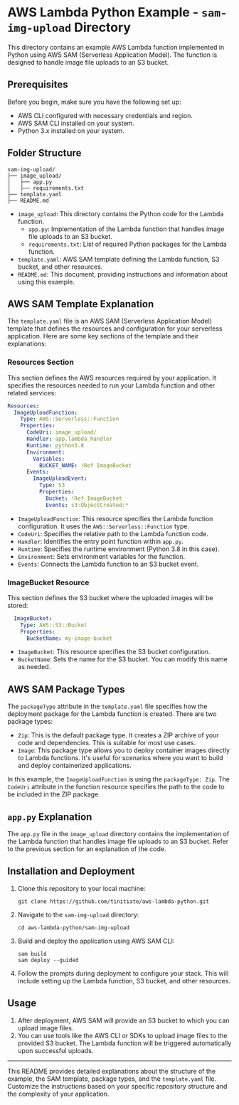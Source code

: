 # AWS Lambda Python Example - `sam-img-upload` Directory

This directory contains an example AWS Lambda function implemented in Python using AWS SAM (Serverless Application Model). The function is designed to handle image file uploads to an S3 bucket.

## Prerequisites

Before you begin, make sure you have the following set up:

- AWS CLI configured with necessary credentials and region.
- AWS SAM CLI installed on your system.
- Python 3.x installed on your system.

## Folder Structure

```
sam-img-upload/
├── image_upload/
│   ├── app.py
│   ├── requirements.txt
├── template.yaml
├── README.md
```

- `image_upload`: This directory contains the Python code for the Lambda function.
  - `app.py`: Implementation of the Lambda function that handles image file uploads to an S3 bucket.
  - `requirements.txt`: List of required Python packages for the Lambda function.
- `template.yaml`: AWS SAM template defining the Lambda function, S3 bucket, and other resources.
- `README.md`: This document, providing instructions and information about using this example.

## AWS SAM Template Explanation

The `template.yaml` file is an AWS SAM (Serverless Application Model) template that defines the resources and configuration for your serverless application. Here are some key sections of the template and their explanations:

### Resources Section

This section defines the AWS resources required by your application. It specifies the resources needed to run your Lambda function and other related services:

```yaml
Resources:
  ImageUploadFunction:
    Type: AWS::Serverless::Function
    Properties:
      CodeUri: image_upload/
      Handler: app.lambda_handler
      Runtime: python3.8
      Environment:
        Variables:
          BUCKET_NAME: !Ref ImageBucket
      Events:
        ImageUploadEvent:
          Type: S3
          Properties:
            Bucket: !Ref ImageBucket
            Events: s3:ObjectCreated:*
```

- `ImageUploadFunction`: This resource specifies the Lambda function configuration. It uses the `AWS::Serverless::Function` type.
- `CodeUri`: Specifies the relative path to the Lambda function code.
- `Handler`: Identifies the entry point function within `app.py`.
- `Runtime`: Specifies the runtime environment (Python 3.8 in this case).
- `Environment`: Sets environment variables for the function.
- `Events`: Connects the Lambda function to an S3 bucket event.

### ImageBucket Resource

This section defines the S3 bucket where the uploaded images will be stored:

```yaml
  ImageBucket:
    Type: AWS::S3::Bucket
    Properties:
      BucketName: my-image-bucket
```

- `ImageBucket`: This resource specifies the S3 bucket configuration.
- `BucketName`: Sets the name for the S3 bucket. You can modify this name as needed.

## AWS SAM Package Types

The `packageType` attribute in the `template.yaml` file specifies how the deployment package for the Lambda function is created. There are two package types:

- `Zip`: This is the default package type. It creates a ZIP archive of your code and dependencies. This is suitable for most use cases.
- `Image`: This package type allows you to deploy container images directly to Lambda functions. It's useful for scenarios where you want to build and deploy containerized applications.

In this example, the `ImageUploadFunction` is using the `packageType: Zip`. The `CodeUri` attribute in the function resource specifies the path to the code to be included in the ZIP package.

## `app.py` Explanation

The `app.py` file in the `image_upload` directory contains the implementation of the Lambda function that handles image file uploads to an S3 bucket. Refer to the previous section for an explanation of the code.

## Installation and Deployment

1. Clone this repository to your local machine:

   ```
   git clone https://github.com/tinitiate/aws-lambda-python.git
   ```

2. Navigate to the `sam-img-upload` directory:

   ```
   cd aws-lambda-python/sam-img-upload
   ```

3. Build and deploy the application using AWS SAM CLI:

   ```
   sam build
   sam deploy --guided
   ```

4. Follow the prompts during deployment to configure your stack. This will include setting up the Lambda function, S3 bucket, and other resources.

## Usage

1. After deployment, AWS SAM will provide an S3 bucket to which you can upload image files.
2. You can use tools like the AWS CLI or SDKs to upload image files to the provided S3 bucket. The Lambda function will be triggered automatically upon successful uploads.

---

This README provides detailed explanations about the structure of the example, the SAM template, package types, and the `template.yaml` file. Customize the instructions based on your specific repository structure and the complexity of your application.

